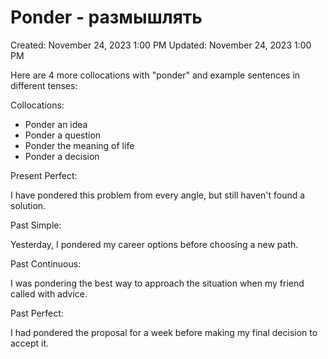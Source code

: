 # Ponder - размышлять

Created: November 24, 2023 1:00 PM
Updated: November 24, 2023 1:00 PM

Here are 4 more collocations with "ponder" and example sentences in different tenses:

Collocations:

- Ponder an idea
- Ponder a question
- Ponder the meaning of life
- Ponder a decision

Present Perfect:

I have pondered this problem from every angle, but still haven't found a solution.

Past Simple:

Yesterday, I pondered my career options before choosing a new path.

Past Continuous:

I was pondering the best way to approach the situation when my friend called with advice.

Past Perfect:

I had pondered the proposal for a week before making my final decision to accept it.